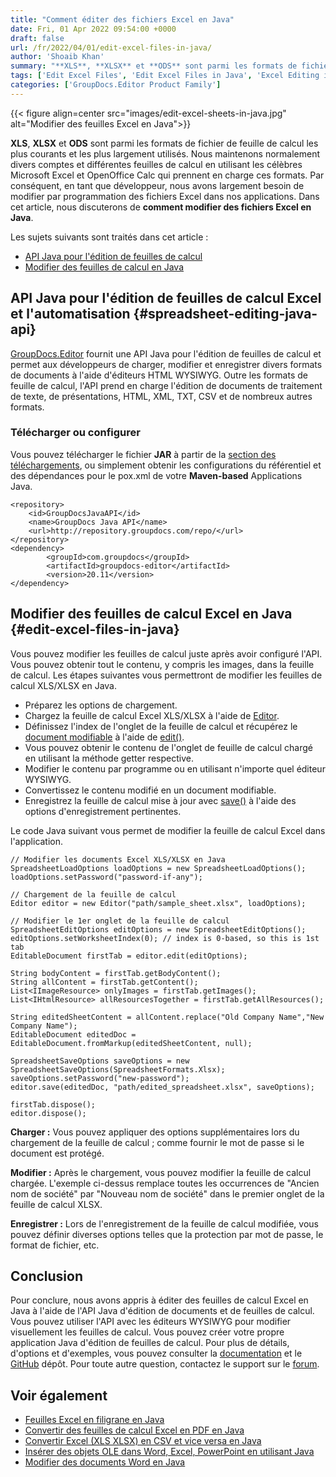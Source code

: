 ```yaml
---
title: "Comment éditer des fichiers Excel en Java"
date: Fri, 01 Apr 2022 09:54:00 +0000
draft: false
url: /fr/2022/04/01/edit-excel-files-in-java/
author: 'Shoaib Khan'
summary: "**XLS**, **XLSX** et **ODS** sont parmi les formats de fichier de feuille de calcul les plus courants et les plus largement utilisés. Nous maintenons normalement divers comptes et différentes feuilles de calcul en utilisant les célèbres Microsoft Excel et OpenOffice Calc qui prennent en charge ces formats. Par conséquent, en tant que développeur, nous avons largement besoin de modifier par programmation des fichiers Excel dans nos applications. Dans cet article, nous discuterons de **comment modifier des fichiers Excel en Java**."
tags: ['Edit Excel Files', 'Edit Excel Files in Java', 'Excel Editing in Java', 'Excel Editing Java API', ]
categories: ['GroupDocs.Editor Product Family']
---
```




{{< figure align=center src="images/edit-excel-sheets-in-java.jpg" alt="Modifier des feuilles Excel en Java">}}


**XLS**, **XLSX** et **ODS** sont parmi les formats de fichier de feuille de calcul les plus courants et les plus largement utilisés. Nous maintenons normalement divers comptes et différentes feuilles de calcul en utilisant les célèbres Microsoft Excel et OpenOffice Calc qui prennent en charge ces formats. Par conséquent, en tant que développeur, nous avons largement besoin de modifier par programmation des fichiers Excel dans nos applications. Dans cet article, nous discuterons de **comment modifier des fichiers Excel en Java**.

Les sujets suivants sont traités dans cet article :

* [API Java pour l'édition de feuilles de calcul](#spreadsheet-editing-java-api)
* [Modifier des feuilles de calcul en Java](#edit-excel-files-in-java)

## API Java pour l'édition de feuilles de calcul Excel et l'automatisation {#spreadsheet-editing-java-api}

[GroupDocs.Editor](https://products.groupdocs.com/editor/) fournit une API Java pour l'édition de feuilles de calcul et permet aux développeurs de charger, modifier et enregistrer divers formats de documents à l'aide d'éditeurs HTML WYSIWYG. Outre les formats de feuille de calcul, l'API prend en charge l'édition de documents de traitement de texte, de présentations, HTML, XML, TXT, CSV et de nombreux autres formats.

### Télécharger ou configurer

Vous pouvez télécharger le fichier **JAR** à partir de la [section des téléchargements](https://downloads.groupdocs.com/editor), ou simplement obtenir les configurations du référentiel et des dépendances pour le pox.xml de votre **Maven-based** Applications Java.

```
<repository>
	<id>GroupDocsJavaAPI</id>
	<name>GroupDocs Java API</name>
	<url>http://repository.groupdocs.com/repo/</url>
</repository>
<dependency>
        <groupId>com.groupdocs</groupId>
        <artifactId>groupdocs-editor</artifactId>
        <version>20.11</version> 
</dependency>
```

## Modifier des feuilles de calcul Excel en Java {#edit-excel-files-in-java}

Vous pouvez modifier les feuilles de calcul juste après avoir configuré l'API. Vous pouvez obtenir tout le contenu, y compris les images, dans la feuille de calcul. Les étapes suivantes vous permettront de modifier les feuilles de calcul XLS/XLSX en Java.

* Préparez les options de chargement.
* Chargez la feuille de calcul Excel XLS/XLSX à l'aide de [Editor](https://apireference.groupdocs.com/editor/java/com.groupdocs.editor/Editor).
* Définissez l'index de l'onglet de la feuille de calcul et récupérez le [document modifiable](https://apireference.groupdocs.com/editor/java/com.groupdocs.editor/EditableDocument) à l'aide de [edit()](https://apireference.groupdocs.com/editor/java/com.groupdocs.editor/Editor#edit()).
* Vous pouvez obtenir le contenu de l'onglet de feuille de calcul chargé en utilisant la méthode getter respective.
* Modifier le contenu par programme ou en utilisant n'importe quel éditeur WYSIWYG.
* Convertissez le contenu modifié en un document modifiable.
* Enregistrez la feuille de calcul mise à jour avec [save()](https://apireference.groupdocs.com/editor/java/com.groupdocs.editor/Editor#save(com.groupdocs.editor.EditableDocument,%20java.lang.String,%20com.groupdocs.editor.options.ISaveOptions)) à l'aide des options d'enregistrement pertinentes.

Le code Java suivant vous permet de modifier la feuille de calcul Excel dans l'application.

```
// Modifier les documents Excel XLS/XLSX en Java
SpreadsheetLoadOptions loadOptions = new SpreadsheetLoadOptions();
loadOptions.setPassword("password-if-any");

// Chargement de la feuille de calcul
Editor editor = new Editor("path/sample_sheet.xlsx", loadOptions);

// Modifier le 1er onglet de la feuille de calcul
SpreadsheetEditOptions editOptions = new SpreadsheetEditOptions();
editOptions.setWorksheetIndex(0); // index is 0-based, so this is 1st tab
EditableDocument firstTab = editor.edit(editOptions);

String bodyContent = firstTab.getBodyContent();
String allContent = firstTab.getContent();
List<IImageResource> onlyImages = firstTab.getImages();
List<IHtmlResource> allResourcesTogether = firstTab.getAllResources();

String editedSheetContent = allContent.replace("Old Company Name","New Company Name");
EditableDocument editedDoc = EditableDocument.fromMarkup(editedSheetContent, null);

SpreadsheetSaveOptions saveOptions = new SpreadsheetSaveOptions(SpreadsheetFormats.Xlsx);
saveOptions.setPassword("new-password");
editor.save(editedDoc, "path/edited_spreadsheet.xlsx", saveOptions);

firstTab.dispose();
editor.dispose();
```

**Charger :** Vous pouvez appliquer des options supplémentaires lors du chargement de la feuille de calcul ; comme fournir le mot de passe si le document est protégé.

**Modifier :** Après le chargement, vous pouvez modifier la feuille de calcul chargée. L'exemple ci-dessus remplace toutes les occurrences de "Ancien nom de société" par "Nouveau nom de société" dans le premier onglet de la feuille de calcul XLSX.

**Enregistrer :** Lors de l'enregistrement de la feuille de calcul modifiée, vous pouvez définir diverses options telles que la protection par mot de passe, le format de fichier, etc.

## Conclusion

Pour conclure, nous avons appris à éditer des feuilles de calcul Excel en Java à l'aide de l'API Java d'édition de documents et de feuilles de calcul. Vous pouvez utiliser l'API avec les éditeurs WYSIWYG pour modifier visuellement les feuilles de calcul. Vous pouvez créer votre propre application Java d'édition de feuilles de calcul. Pour plus de détails, d'options et d'exemples, vous pouvez consulter la [documentation](https://docs.groupdocs.com/editor/java/) et le [GitHub](https://github.com/groupdocs-editor) dépôt. Pour toute autre question, contactez le support sur le [forum](https://forum.groupdocs.com/c/assembly).

## Voir également

* [Feuilles Excel en filigrane en Java](https://blog.groupdocs.com/2021/11/10/watermark-excel-sheets-in-java/)
* [Convertir des feuilles de calcul Excel en PDF en Java](https://blog.groupdocs.com/2021/11/21/convert-excel-spreadsheets-to-pdf-in-java/)
* [Convertir Excel (XLS XLSX) en CSV et vice versa en Java](https://blog.groupdocs.com/2021/07/31/convert-csv-and-excel-xls-xlsx-in-java/)
* [Insérer des objets OLE dans Word, Excel, PowerPoint en utilisant Java](https://blog.groupdocs.com/2020/10/19/insert-ole-objects-in-word-excel-powerpoint-with-java/)
* [Modifier des documents Word en Java](https://blog.groupdocs.com/2022/03/30/edit-word-documents-in-java/)





